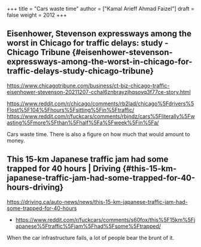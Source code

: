 +++
title = "Cars waste time"
author = ["Kamal Arieff Ahmad Faizel"]
draft = false
weight = 2012
+++

## Eisenhower, Stevenson expressways among the worst in Chicago for traffic delays: study - Chicago Tribune {#eisenhower-stevenson-expressways-among-the-worst-in-chicago-for-traffic-delays-study-chicago-tribune}

<https://www.chicagotribune.com/business/ct-biz-chicago-traffic-eisenhower-stevenson-20211207-cchal6znbrayzjhqsovq3f77ce-story.html>

<https://www.reddit.com/r/chicago/comments/rb2lad/chicago%5Fdrivers%5Flost%5F104%5Fhours%5Fsitting%5Fin%5Ftraffic/>
<https://www.reddit.com/r/fuckcars/comments/rbjndz/cars%5Fliterally%5Fwasting%5Fmore%5Fthan%5Fhalf%5Fa%5Fweek%5Fin%5Fa/>

Cars waste time. There is also a figure on how much that would amount to money.


## This 15-km Japanese traffic jam had some trapped for 40 hours | Driving {#this-15-km-japanese-traffic-jam-had-some-trapped-for-40-hours-driving}

<https://driving.ca/auto-news/news/this-15-km-japanese-traffic-jam-had-some-trapped-for-40-hours>

-   <https://www.reddit.com/r/fuckcars/comments/s60fox/this%5F15km%5Fjapanese%5Ftraffic%5Fjam%5Fhad%5Fsome%5Ftrapped/>

When the car infrastructure fails, a lot of people bear the brunt of it.
